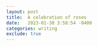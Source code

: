 ```yaml
---
layout: post
title:  A celebration of roses
date:   2023-01-30 3:58:54 -0400
categories: writing
exclude: true
---
```

